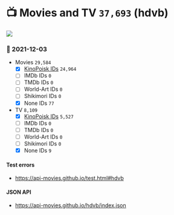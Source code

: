 # :tv: Movies and TV `37,693` (hdvb)

<a href="https://API-Movies.github.io"><img src="https://API-Movies.github.io/banner.png?cache"></a>

### :date: 2021-12-03
- Movies `29,584`
  - [x] <a href="https://API-Movies.github.io/hdvb/movie_kinopoisk_ids.json">KinoPoisk IDs</a> `24,964`
  - [ ] IMDb IDs `0`
  - [ ] TMDb IDs `0`
  - [ ] World-Art IDs `0`
  - [ ] Shikimori IDs `0`
  - [x] None IDs `77`
- TV `8,109`
  - [x] <a href="https://API-Movies.github.io/hdvb/tv_kinopoisk_ids.json">KinoPoisk IDs</a> `5,527`
  - [ ] IMDb IDs `0`
  - [ ] TMDb IDs `0`
  - [ ] World-Art IDs `0`
  - [ ] Shikimori IDs `0`
  - [x] None IDs `9`
#### Test errors
- <a href='https://api-movies.github.io/test.html#hdvb'>https://api-movies.github.io/test.html#hdvb</a>
#### JSON API
- <a href='https://api-movies.github.io/hdvb/index.json'>https://api-movies.github.io/hdvb/index.json</a>

